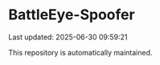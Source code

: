 # BattleEye-Spoofer

Last updated: 2025-06-30 09:59:21

This repository is automatically maintained.
